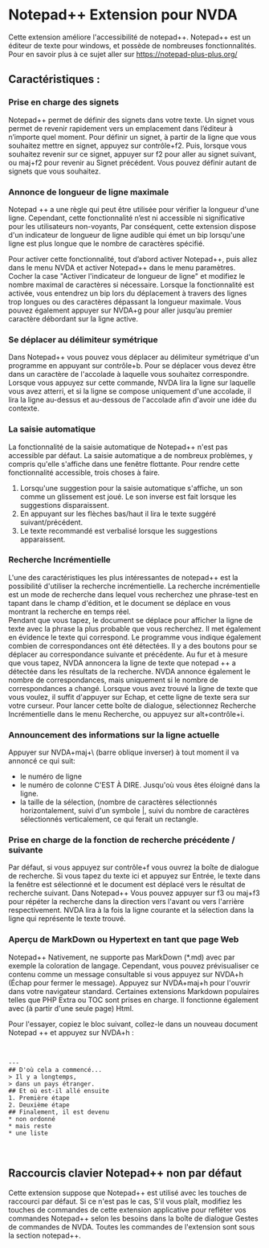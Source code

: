 # Notepad++ Extension pour NVDA #

Cette extension améliore l'accessibilité de notepad++. Notepad++ est un éditeur de texte pour windows, et possède de nombreuses fonctionnalités. Pour en savoir plus à ce sujet aller sur <https://notepad-plus-plus.org/>

## Caractéristiques :

### Prise en charge des signets

Notepad++ permet de définir des signets dans votre texte.
Un signet vous permet de revenir rapidement vers un emplacement dans l’éditeur à n’importe quel moment.
Pour définir un signet, à partir de la ligne que vous souhaitez mettre en signet, appuyez sur contrôle+f2.
Puis, lorsque vous souhaitez revenir sur ce signet, appuyer sur f2 pour aller au signet suivant, ou maj+f2 pour revenir au Signet précédent.
Vous pouvez définir autant de signets que vous souhaitez.

### Annonce de longueur de ligne maximale

Notepad ++ a une règle qui peut être utilisée pour vérifier la longueur d'une ligne. Cependant, cette fonctionnalité n’est ni accessible ni significative pour les utilisateurs non-voyants, Par conséquent, cette extension dispose d'un indicateur de longueur de ligne audible qui émet un bip lorsqu'une ligne est plus longue que le nombre de caractères spécifié.

Pour activer cette fonctionnalité, tout d’abord activer Notepad++, puis allez dans le menu NVDA et activer Notepad++ dans le menu paramètres. Cocher la case "Activer l'indicateur de longueur de ligne" et modifiez le nombre maximal de caractères si nécessaire. Lorsque la fonctionnalité est activée, vous entendrez un bip lors du déplacement à travers des lignes trop longues ou des caractères dépassant la longueur maximale. Vous pouvez également appuyer sur NVDA+g pour aller jusqu’au premier caractère débordant sur la ligne active.

### Se déplacer au délimiteur symétrique

Dans Notepad++ vous pouvez vous déplacer au délimiteur symétrique d'un programme en appuyant sur contrôle+b. 
Pour se déplacer vous devez être dans un caractère de l'accolade à laquelle vous souhaitez correspondre.
Lorsque vous appuyez sur cette commande, NVDA lira la ligne sur laquelle vous avez atterri, et si la ligne se compose uniquement d'une accolade, il lira la ligne au-dessus et au-dessous de l'accolade afin d'avoir une idée du contexte.

### La saisie automatique

La fonctionnalité de la saisie automatique de Notepad++ n'est pas accessible par défaut. La saisie automatique a de nombreux problèmes, y compris qu'elle s'affiche dans une fenêtre flottante. Pour rendre cette fonctionnalité accessible, trois choses à faire. 

1. Lorsqu'une suggestion pour la saisie automatique s'affiche, un son comme un glissement est joué. Le son inverse est fait lorsque les suggestions disparaissent.
2. En appuyant sur les flèches bas/haut il lira le texte suggéré suivant/précédent. 
3. Le texte recommandé est verbalisé lorsque les suggestions apparaissent.

### Recherche Incrémentielle

L'une des caractéristiques les plus intéressantes de notepad++ est la possibilité d'utiliser la recherche incrémentielle. 
La recherche incrémentielle est un mode de recherche dans lequel vous recherchez une phrase-test en tapant dans le champ d'édition, et le document se déplace en vous montrant la recherche en temps réel.  
Pendant que vous tapez, le document se déplace pour afficher la ligne de texte avec la phrase la plus probable que vous recherchez. Il met également en évidence le texte qui correspond.
Le programme vous indique également combien de correspondances ont été détectées. Il y a des boutons pour se déplacer au correspondance suivante et précédente.
Au fur et à mesure que vous tapez, NVDA annoncera la ligne de texte que notepad ++ a détectée dans les résultats de la recherche. NVDA annonce également le nombre de correspondances, mais uniquement si le nombre de correspondances a changé. 
Lorsque vous avez trouvé la ligne de texte que vous voulez, il suffit d'appuyer sur Echap, et cette ligne de texte sera sur votre curseur.
Pour lancer cette boîte de dialogue, sélectionnez Recherche Incrémentielle dans le menu Recherche, ou appuyez sur alt+contrôle+i.

### Announcement des informations sur la ligne actuelle

Appuyer sur NVDA+maj+\ (barre oblique inverser) à tout moment il va annoncé ce qui suit:

* le numéro de ligne
* le numéro de colonne C'EST À DIRE. Jusqu'où vous êtes éloigné dans la ligne.
* la taille de la sélection, (nombre de caractères sélectionnés horizontalement, suivi d'un symbole |, suivi du nombre de caractères sélectionnés verticalement, ce qui ferait un rectangle.

### Prise en charge de la fonction de recherche précédente / suivante

Par défaut, si vous appuyez sur contrôle+f vous ouvrez la boîte de dialogue de recherche. 
Si vous tapez du texte ici et appuyez sur Entrée, le texte dans la fenêtre est sélectionné et le document est déplacé vers le résultat de recherche suivant. 
Dans Notepad++ Vous pouvez appuyer sur f3 ou maj+f3 pour répéter la recherche dans la direction vers l'avant ou vers l'arrière respectivement. 
NVDA lira à la fois la ligne courante et la sélection dans la ligne qui représente le texte trouvé.

### Aperçu de MarkDown ou Hypertext en tant que page Web 

Notepad++ Nativement, ne supporte pas MarkDown (*.md) avec par exemple la coloration de langage. 
Cependant, vous pouvez prévisualiser ce contenu comme un message consultable si vous appuyez sur NVDA+h (Échap pour fermer le message). 
Appuyez sur NVDA+maj+h pour l'ouvrir dans votre navigateur standard. 
Certaines extensions Markdown populaires telles que PHP Extra ou TOC sont prises en charge. 
Il fonctionne également avec (à partir d'une seule page) Html. 

Pour l'essayer, copiez le bloc suivant, collez-le dans un nouveau document Notepad ++ et appuyez sur NVDA+h :

<br>

    ---
    ## D'où cela a commencé...  
    > Il y a longtemps,  
    > dans un pays étranger.  
    ## Et où est-il allé ensuite  
    1. Première étape  
    2. Deuxième étape  
    ## Finalement, il est devenu  
    * non ordonné  
    * mais reste  
    * une liste  

<br>

## Raccourcis clavier Notepad++ non par défaut

Cette extension suppose que Notepad++ est utilisé avec les touches de raccourci par défaut. 
Si ce n'est pas le cas, S'il vous plaît, modifiez les touches de commandes de cette extension applicative pour refléter vos commandes Notepad++ selon les besoins dans la boîte de dialogue Gestes de commandes de NVDA.
Toutes les commandes de l'extension sont sous la section notepad++.